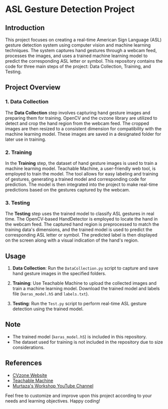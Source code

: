 # ASL Gesture Detection Project

## Introduction
This project focuses on creating a real-time American Sign Language (ASL) gesture detection system using computer vision and machine learning techniques. The system captures hand gestures through a webcam feed, processes the images, and uses a trained machine learning model to predict the corresponding ASL letter or symbol. This repository contains the code for three main steps of the project: Data Collection, Training, and Testing.

## Project Overview

### 1. Data Collection
The **Data Collection** step involves capturing hand gesture images and preparing them for training. OpenCV and the cvzone library are utilized to detect and crop the hand region from the webcam feed. The cropped images are then resized to a consistent dimension for compatibility with the machine learning model. These images are saved in a designated folder for later use in training.

### 2. Training
In the **Training** step, the dataset of hand gesture images is used to train a machine learning model. Teachable Machine, a user-friendly web tool, is employed to train the model. The tool allows for easy labeling and training of gestures, generating a trained model and corresponding code for prediction. The model is then integrated into the project to make real-time predictions based on the gestures captured by the webcam.

### 3. Testing
The **Testing** step uses the trained model to classify ASL gestures in real time. The OpenCV-based HandDetector is employed to locate the hand in the webcam feed. The captured hand region is preprocessed to match the training data's dimensions, and the trained model is used to predict the corresponding ASL letter or symbol. The predicted label is then displayed on the screen along with a visual indication of the hand's region.

## Usage
1. **Data Collection**: Run the `DataCollection.py` script to capture and save hand gesture images in the specified folders.

2. **Training**: Use Teachable Machine to upload the collected images and train a machine learning model. Download the trained model and labels file (`keras_model.h5` and `labels.txt`).

3. **Testing**: Run the `Test.py` script to perform real-time ASL gesture detection using the trained model.

## Note
- The trained model (`keras_model.h5`) is included in this repository.
- The dataset used for training is not included in the repository due to size considerations.


## References
- [CVzone Website](https://www.computervision.zone/)
- [Teachable Machine](https://teachablemachine.withgoogle.com/)
- [Murtaza's Workshop YouTube Channel](https://www.youtube.com/@murtazasworkshop)

Feel free to customize and improve upon this project according to your needs and learning objectives. Happy coding!